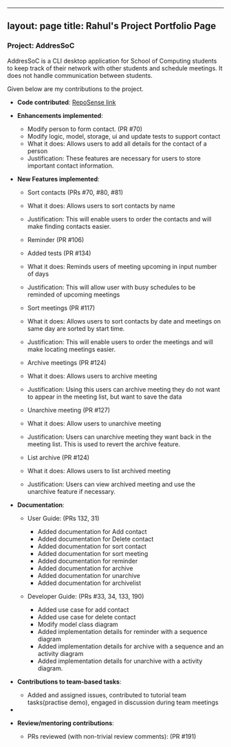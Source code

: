 ---
layout: page
title: Rahul's Project Portfolio Page
 ---

### Project: AddresSoC

AddresSoC is a CLI desktop application for School of Computing students to keep track of their network with other students and schedule meetings. It does not handle communication between students.

Given below are my contributions to the project.

* **Code contributed**: [RepoSense link](https://nus-cs2103-ay2122s2.github.io/tp-dashboard/?search=rahulprasad01&breakdown=true)
* **Enhancements implemented**:
    * Modify person to form contact. (PR #70)
    * Modify logic, model, storage, ui and update tests to support contact
    * What it does: Allows users to add all details for the contact of a person
    * Justification: These features are necessary for users to store important contact information.

* **New Features implemented**:
    * Sort contacts (PRs #70, #80, #81)
    * What it does: Allows users to sort contacts by name
    * Justification: This will enable users to order the contacts and will make finding contacts easier.

    * Reminder (PR #106)
    * Added tests (PR #134)
    * What it does: Reminds users of meeting upcoming in input number of days
    * Justification: This will allow user with busy schedules to be reminded of upcoming meetings

    * Sort meetings (PR #117)
    * What it does: Allows users to sort contacts by date and meetings on same day are sorted by start time.
    * Justification: This will enable users to order the meetings and will make locating meetings easier.

    * Archive meetings (PR #124)
    * What it does: Allows users to archive meeting
    * Justification: Using this users can archive meeting they do not want to appear in the meeting list, but want to save the data
  
    * Unarchive meeting (PR #127)
    * What it does: Allow users to unarchive meeting
    * Justification: Users can unarchive meeting they want back in the meeting list. This is used to revert the archive feature.

    * List archive (PR #124)
    * What it does: Allows users to list archived meeting
    * Justification: Users can view archived meeting and use the unarchive feature if necessary.
      

* **Documentation**:
    * User Guide: (PRs 132, 31)
        * Added documentation for Add contact
        * Added documentation for Delete contact
        * Added documentation for sort contact
        * Added documentation for sort meeting
        * Added documentation for reminder
        * Added documentation for archive
        * Added documentation for unarchive
        * Added documentation for archivelist
      
    * Developer Guide: (PRs #33, 34, 133, 190)
        * Added use case for add contact
        * Added use case for delete contact
        * Modify model class diagram
        * Added implementation details for reminder with a sequence diagram
        * Added implementation details for archive with a sequence and an activity diagram
        * Added implementation details for unarchive with a activity diagram.
      

* **Contributions to team-based tasks**:
    * Added and assigned issues, contributed to tutorial team tasks(practise demo), engaged in discussion
      during team meetings
* 
* **Review/mentoring contributions**:
    * PRs reviewed (with non-trivial review comments): (PR #191)
